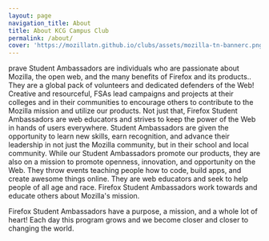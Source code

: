 ```yaml
---
layout: page
navigation_title: About
title: About KCG Campus Club
permalink: /about/
cover: 'https://mozillatn.github.io/clubs/assets/mozilla-tn-bannerc.png'
---
```


prave Student Ambassadors are individuals who are passionate about Mozilla, the open web, and the many benefits of Firefox and its products..
They are a global pack of volunteers and dedicated defenders of the Web! Creative and resourceful, FSAs lead campaigns and projects at their colleges and in their communities to encourage others to contribute to the Mozilla mission and utilize our products. Not just that, Firefox Student Ambassadors are web educators and strives to keep the power of the Web in hands of users everywhere.
Student Ambassadors are given the opportunity to learn new skills, earn recognition, and advance their leadership in not just the Mozilla community, but in their school and local community.
While our Student Ambassadors promote our products, they are also on a mission to promote openness, innovation, and opportunity on the Web. They throw events teaching people  how to code, build apps, and create awesome things online. They are web educators and seek to help people of all age and race. 
Firefox Student Ambassadors work towards and educate others about Mozilla's mission.

Firefox Student Ambassadors have a purpose, a mission, and a whole lot of heart! Each day this program grows and we become closer and closer to changing the world.
